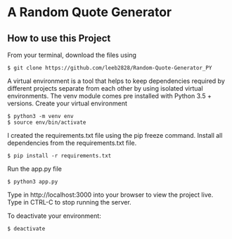 # A Random Quote Generator

## How to use this Project
From your terminal, download the files using
```
$ git clone https://github.com/leeb2828/Random-Quote-Generator_PY
```
A virtual environment is a tool that helps to keep dependencies required by
different projects separate from each other by using isolated virtual environments.
The venv module comes pre installed with Python 3.5 + versions.
Create your virtual environment
```
$ python3 -m venv env
$ source env/bin/activate
```
I created the requirements.txt file using the pip freeze command.
Install all dependencies from the requirements.txt file.
```
$ pip install -r requirements.txt
```
Run the app.py file
```
$ python3 app.py
```
Type in http://localhost:3000 into your browser to view the project live.
Type in CTRL-C to stop running the server.

To deactivate your environment:
```
$ deactivate
```
